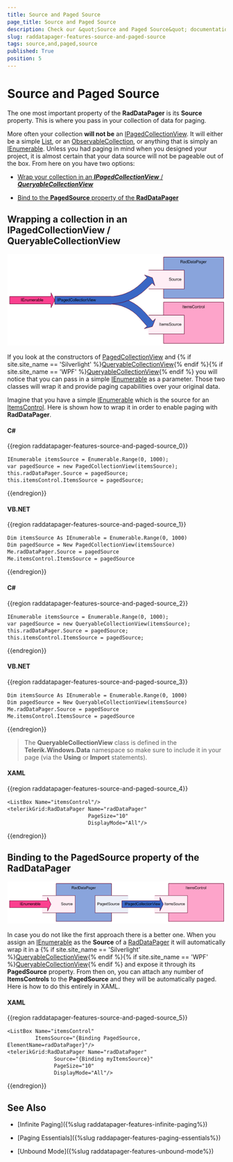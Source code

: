```yaml
---
title: Source and Paged Source
page_title: Source and Paged Source
description: Check our &quot;Source and Paged Source&quot; documentation article for the RadDataPager {{ site.framework_name }} control.
slug: raddatapager-features-source-and-paged-source
tags: source,and,paged,source
published: True
position: 5
---
```


# Source and Paged Source



The one most important property of the __RadDataPager__ is its __Source__ property. This is where you pass in your collection of data for paging.

More often your collection __will not be__ an [IPagedCollectionView](http://msdn.microsoft.com/en-us/library/system.componentmodel.ipagedcollectionview%28VS.95%29.aspx). It will either be a simple [List<T>](http://msdn.microsoft.com/en-us/library/6sh2ey19.aspx), or an [ObservableCollection<T>](http://msdn.microsoft.com/en-us/library/ms668604.aspx), or anything that is simply an [IEnumerable](http://msdn.microsoft.com/en-us/library/system.collections.ienumerable.aspx). Unless you had paging in mind when you designed your project, it is almost certain that your data source will not be pageable out of the box. From here on you have two options:

* [Wrap your collection in an ___IPagedCollectionView___ / ___QueryableCollectionView___](#Wrapping_a_collection_in_an_IPagedCollectionViewQueryableCollectionView)

* [Bind to the __PagedSource__ property of the __RadDataPager__](#Binding_to_the_PagedSource_property_of_the_RadDataPager)

## Wrapping a collection in an IPagedCollectionView / QueryableCollectionView

![](images/RadDataPager_Features_SourceAndPagedSource_01.png)

If you look at the constructors of [PagedCollectionView](http://msdn.microsoft.com/en-us/library/system.windows.data.pagedcollectionview%28VS.95%29.aspx) and {% if site.site_name == 'Silverlight' %}[QueryableCollectionView](http://www.telerik.com/help/silverlight/t_telerik_windows_data_queryablecollectionview.html){% endif %}{% if site.site_name == 'WPF' %}[QueryableCollectionView](http://www.telerik.com/help/wpf/t_telerik_windows_data_queryablecollectionview.html){% endif %} you will notice that you can pass in a simple [IEnumerable](http://msdn.microsoft.com/en-us/library/system.collections.ienumerable.aspx) as a parameter. Those two classes will wrap it and provide paging capabilities over your original data.

Imagine that you have a simple [IEnumerable](http://msdn.microsoft.com/en-us/library/system.collections.ienumerable.aspx) which is the source for an [ItemsControl](http://msdn.microsoft.com/en-us/library/system.windows.controls.itemscontrol.aspx). Here is shown how to wrap it in order to enable paging with __RadDataPager__.

#### __C#__
{{region raddatapager-features-source-and-paged-source_0}}

	IEnumerable itemsSource = Enumerable.Range(0, 1000);
	var pagedSource = new PagedCollectionView(itemsSource);
	this.radDataPager.Source = pagedSource;
	this.itemsControl.ItemsSource = pagedSource;
{{endregion}}

#### __VB.NET__
{{region raddatapager-features-source-and-paged-source_1}}

	Dim itemsSource As IEnumerable = Enumerable.Range(0, 1000)
	Dim pagedSource = New PagedCollectionView(itemsSource)
	Me.radDataPager.Source = pagedSource
	Me.itemsControl.ItemsSource = pagedSource
{{endregion}}

#### __C#__
{{region raddatapager-features-source-and-paged-source_2}}

	IEnumerable itemsSource = Enumerable.Range(0, 1000);
	var pagedSource = new QueryableCollectionView(itemsSource);
	this.radDataPager.Source = pagedSource;
	this.itemsControl.ItemsSource = pagedSource;
{{endregion}}

#### __VB.NET__
{{region raddatapager-features-source-and-paged-source_3}}

	Dim itemsSource As IEnumerable = Enumerable.Range(0, 1000)
	Dim pagedSource = New QueryableCollectionView(itemsSource)
	Me.radDataPager.Source = pagedSource
	Me.itemsControl.ItemsSource = pagedSource
{{endregion}}


>The __QueryableCollectionView__ class is defined in the __Telerik.Windows.Data__ namespace so make sure to include it in your page (via the __Using__ or __Import__ statements).

#### __XAML__
{{region raddatapager-features-source-and-paged-source_4}}

	<ListBox Name="itemsControl"/>
	<telerikGrid:RadDataPager Name="radDataPager"
	                          PageSize="10"
	                          DisplayMode="All"/>
{{endregion}}


## Binding to the PagedSource property of the RadDataPager

![](images/RadDataPager_Features_SourceAndPagedSource_02.png)

In case you do not like the first approach there is a better one. When you assign an [IEnumerable](http://msdn.microsoft.com/en-us/library/system.collections.ienumerable.aspx) as the __Source__ of a [RadDataPager](http://www.telerik.com/help/silverlight/radgridview-paging-using-telerik-raddatapager.html) it will automatically wrap it in a {% if site.site_name == 'Silverlight' %}[QueryableCollectionView](http://www.telerik.com/help/silverlight/t_telerik_windows_data_queryablecollectionview.html){% endif %}{% if site.site_name == 'WPF' %}[QueryableCollectionView](http://www.telerik.com/help/wpf/t_telerik_windows_data_queryablecollectionview.html){% endif %} and expose it through its __PagedSource__ property. From then on, you can attach any number of __ItemsControls__ to the __PagedSource__ and they will be automatically paged. Here is how to do this entirely in XAML. 

#### __XAML__
{{region raddatapager-features-source-and-paged-source_5}}

	<ListBox Name="itemsControl"
	         ItemsSource="{Binding PagedSource, ElementName=radDataPager}"/>
	<telerikGrid:RadDataPager Name="radDataPager"
	               Source="{Binding myItemsSource}"
	               PageSize="10"
	               DisplayMode="All"/>
{{endregion}}


## See Also

 * [Infinite Paging]({%slug raddatapager-features-infinite-paging%})

 * [Paging Essentials]({%slug raddapager-features-paging-essentials%})

 * [Unbound Mode]({%slug raddatapager-features-unbound-mode%})
